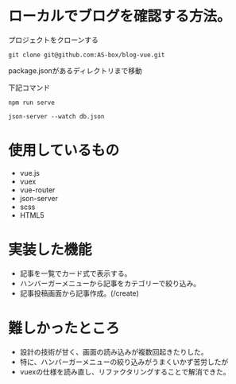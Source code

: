 # ローカルでブログを確認する方法。

プロジェクトをクローンする

`git clone git@github.com:AS-box/blog-vue.git`

package.jsonがあるディレクトリまで移動

下記コマンド

`npm run serve`

`json-server --watch db.json`

# 使用しているもの


* vue.js
* vuex
* vue-router
* json-server
* scss
* HTML5

# 実装した機能
* 記事を一覧でカード式で表示する。
* ハンバーガーメニューから記事をカテゴリーで絞り込み。
* 記事投稿画面から記事作成。(/create)

# 難しかったところ
* 設計の技術が甘く、画面の読み込みが複数回起きたりした。
* 特に、ハンバーガーメニューの絞り込みがうまくいかず苦労したが
* vuexの仕様を読み直し、リファクタリングすることで解消できた。





